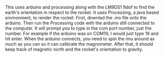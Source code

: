 This uses arduino and processing along with the LM9DS1 9dof to find the earth's orientation in respect to the rocket. It uses Processing, a java based environment, to render the rocket. First, downlad the .ino file onto the arduino. Then run the Processing code with the arduino still connected to the computer. It will prompt you to type in the com port number, just the number. For example if the arduino was on COM19, I would just type 19 and hit enter. When the arduino connects, you need to spin the imu around as much as you can so it can calibrate the magnometer. After that, it should keep track of magnetic north and the rocket's orientation to gravity. 

